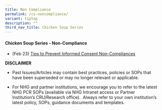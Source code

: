 ```yaml
---
title: Non Compliance
permalink: /cs-noncompliance/
variant: tiptap
description: ""
third_nav_title: Chicken Soup Series
---
```

<h4><strong>Chicken Soup Series - Non-Compliance</strong></h4>
<p></p>
<ul data-tight="true" class="tight">
<li>
<p>(Feb 23) <a href="/files/Training Files 2CS/(09) Non Compliance/Feb_23__Tips_to_Prevent_Informed_Consent_Non_Compliances.pdf" rel="noopener noreferrer nofollow" target="_blank">Tips to Prevent Informed Consent Non-Compliances</a>
</p>
</li>
</ul>
<p></p>
<p><strong>DISCLAIMER</strong>
</p>
<ul data-tight="true" class="tight">
<li>
<p>Past Issues/Articles may contain best practices, policies or SOPs that
have been superseded or may no longer relevant or applicable.</p>
</li>
<li>
<p>For NHG and partner institutions, we encourage you to refer to the latest
NHG PCR SOPs (available via NHG Intranet access or Partner Institution’s
CRU/Research office).&nbsp; Always refer to your own institution’s latest
policy, SOPs, guidance documents and templates.</p>
</li>
</ul>
<p></p>